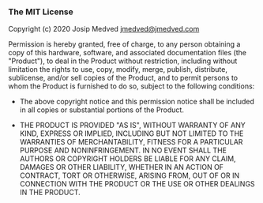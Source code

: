 ### The MIT License ###

Copyright (c) 2020 Josip Medved <jmedved@jmedved.com>

Permission is hereby granted, free of charge, to any person obtaining a copy of
this hardware, software, and associated documentation files (the "Product"), to
deal in the Product without restriction, including without limitation the
rights to use, copy, modify, merge, publish, distribute, sublicense, and/or
sell copies of the Product, and to permit persons to whom the Product is
furnished to do so, subject to the following conditions:

  * The above copyright notice and this permission notice shall be included in
    all copies or substantial portions of the Product.

  * THE PRODUCT IS PROVIDED "AS IS", WITHOUT WARRANTY OF ANY KIND, EXPRESS OR
    IMPLIED, INCLUDING BUT NOT LIMITED TO THE WARRANTIES OF MERCHANTABILITY,
    FITNESS FOR A PARTICULAR PURPOSE AND NONINFRINGEMENT. IN NO EVENT SHALL THE
    AUTHORS OR COPYRIGHT HOLDERS BE LIABLE FOR ANY CLAIM, DAMAGES OR OTHER
    LIABILITY, WHETHER IN AN ACTION OF CONTRACT, TORT OR OTHERWISE, ARISING
    FROM, OUT OF OR IN CONNECTION WITH THE PRODUCT OR THE USE OR OTHER DEALINGS
    IN THE PRODUCT.
